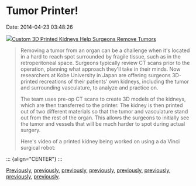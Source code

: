 Tumor Printer!
==============

Date: 2014-04-23 03:48:26

[![](http://www.jwz.org/images/3d-printed-kidney.jpg)Custom 3D Printed
Kidneys Help Surgeons Remove
Tumors](http://www.medgadget.com/2014/04/custom-3d-printed-kidneys-help-surgeons-remove-tumors.html)

> Removing a tumor from an organ can be a challenge when it\'s located
> in a hard to reach spot surrounded by fragile tissue, such as in the
> retroperitoneal space. Surgeons typically review CT scans prior to the
> operation, planning what approach they\'ll take in their minds. Now
> researchers at Kobe University in Japan are offering surgeons
> 3D-printed recreations of their patients\' own kidneys, including the
> tumor and surrounding vasculature, to analyze and practice on.
>
> The team uses pre-op CT scans to create 3D models of the kidneys,
> which are then transferred to the printer. The kidney is then printed
> out of two different materials so that the tumor and vasculature stand
> out from the rest of the organ. This allows the surgeons to initially
> see the tumor and vessels that will be much harder to spot during
> actual surgery.
>
> Here\'s video of a printed kidney being worked on using a da Vinci
> surgical robot:

::: {align="CENTER"}
:::

[Previously](http://www.jwz.org/blog/2014/02/cg-toki/),
[previously](http://www.jwz.org/blog/2014/02/hippo-nuts/),
[previously](http://www.jwz.org/blog/2014/02/best-realdoll-ever/),
[previously](http://www.jwz.org/blog/2014/01/organ-armor/),
[previously](http://www.jwz.org/blog/2013/04/today-in-decellularization-news-good-news-for-rats/),
[previously](http://www.jwz.org/blog/2012/06/drink-up-your-new-liver-is-almost-ready/),
[previously](http://www.jwz.org/blog/2009/06/decellularisation-organ-scaffolds/),
[previously](http://www.jwz.org/blog/2008/11/worlds-first-transplant-of-a-whole-organ-grown-in-lab/).
